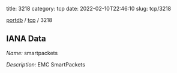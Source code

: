 title: 3218
category: tcp
date: 2022-02-10T22:46:10
slug: tcp/3218

[portdb](/) / [tcp](/category/tcp.html) / 3218


## IANA Data

_Name:_ smartpackets

_Description:_ EMC SmartPackets

